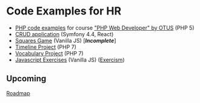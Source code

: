 Code Examples for HR
====================

- [PHP code examples](courses/php_developer/README.md) for course ["PHP Web Developer" by OTUS](https://otus.ru/lessons/razrabotchik-php/) (PHP 5)
- [CRUD application](exercises/CRUD/README.md) (Symfony 4.4, React)
- [Squares Game](exercises/Squares/README.md) (Vanilla JS) [**_Incomplete_**]
- [Timeline Project](exercises/Timeline/README.md) (PHP 7)
- [Vocabulary Project](exercises/Vocabulary/README.md) (PHP 7)
- [Javascript Exercises](javascript/README.md) (Vanilla JS) ([Exercism](https://exercism.com))

Upcoming
--------

[Roadmap](Roadmap.md)
